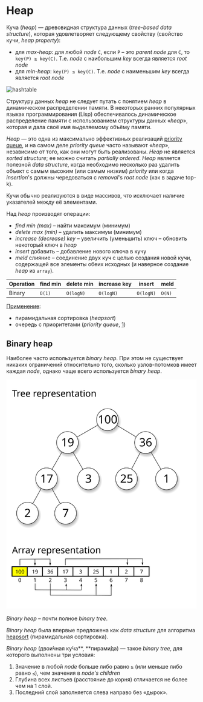 # Heap

Куча (*heap*) — древовидная структура данных (*tree-based data structure*), которая удовлетворяет следующему свойству (свойство кучи, *heap property*): 

- для *max-heap*: для любой  *node* `C`, если `P` – это *parent node* для `C`, то `key(P) ≥ key(C)`. Т.е. *node* с наибольшим *key* всегда является *root node*
- для *min-heap*: `key(P) ≤ key(C)`. Т.е. *node* с наименьшим *key* всегда является *root node*

![hashtable](https://parshikovpavel.github.io/img/algorithm/heap.svg)



Структуру данных *heap* не следует путать с понятием *heap* в динамическом распределении памяти. В некоторых ранних популярных языках программирования (Lisp) обеспечивалось динамическое распределение памяти с использованием структуры данных «*heap*», которая и дала своё имя выделяемому объёму памяти.

*Heap* — это одна из максимально эффективных реализаций [priority queue](https://en.wikipedia.org/wiki/Priority_queue), и на самом деле *priority queue* часто называют «*heap*», независимо от того, как они могут быть реализованы. *Heap* не является *sorted structure*; ее можно считать *partially ordered*. *Heap* является полезной *data structure*, когда необходимо несколько раз удалить объект с самым высоким (или самым низким) *priority* или когда *insertion*'s должны чередоваться с *removal*'s *root node* (как в задаче top-k).









Кучи обычно реализуются в виде массивов, что исключает наличие указателей между её элементами.

Над *heap* производят операции:

- *find min (max)* – найти максимум (минимум)
- *delete max (min)* – удалить максимум (минимум)
- *increase (decrease) key* – увеличить (уменьшить) ключ – обновить некоторый ключ в *heap*
- *insert* добавить – добавление нового ключа в кучу
- *meld* слияние – соединение двух куч с целью создания новой кучи, содержащей все элементы обеих исходных (и наверное создание *heap* из `array`).

| Operation | find min | delete min | increase key | insert    | meld   |
| --------- | -------- | ---------- | ------------ | --------- | ------ |
| Binary    | `O(1)`   | `O(logN)`  | `O(logN)`    | `O(logN)` | `O(N)` |

<ins>Применение</ins>:

- пирамидальная сортировка (*heapsort*)
- очередь с приоритетами (*priority queue*, [1](#priority-queue))



## Binary heap

Наиболее часто используется *binary heap*. При этом не существует никаких ограничений относительно того, сколько узлов-потомков имеет каждая *node*, однако чаще всего используется *binary heap*.

![](../img/Max-Heap-new.svg)

*Binary heap* – почти полное *binary tree*.

*Binary heap* была впервые предложена как *data structure* для алгоритма [heapsort](https://en.wikipedia.org/wiki/Heapsort) (пирамидальная сортировка).

*Binary heap* (двои́чная ку́ча**, **пирами́да) — такое *binary tree*, для которого выполнены три условия:

1. Значение в любой *node* больше либо равно `≥` (или меньше либо равно `≤`), чем значения в *node's children*
2. Глубина всех листьев (расстояние до корня) отличается не более чем на 1 слой.
3. Последний слой заполняется слева направо без «дырок».